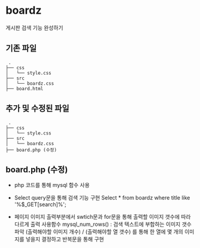 # boardz
게시판 검색 기능 완성하기

## 기존 파일
```
 .
├── css
│   └── style.css
├── src
│   └── boardz.css
├── board.html
```

## 추가 및 수정된 파일
```
 .
├── css
│   └── style.css
├── src
│   └── boardz.css
├── board.php (수정)
```

## board.php (수정)
- php 코드를 통해 mysql 함수 사용

- Select query문을 통해 검색 기능 구현
Select * from boardz where title like '%$_GET[search]%';

- 페이지 이미지 출력부분에서 swtich문과 for문을 통해 출력할 이미지 갯수에 따라 다르게 출력
사용함수
mysql_num_rows() : 검색 텍스트에 부합하는 이미지 갯수 파악
(출력해야할 이미지 개수) / (출력해야할 열 갯수) 를 통해 한 열에 몇 개의 이미지를 넣을지 결정하고 반복문을 통해 구현
